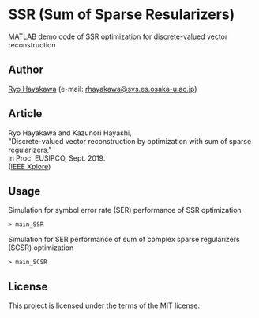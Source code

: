 # SSR (Sum of Sparse Resularizers)
MATLAB demo code of SSR optimization for discrete-valued vector reconstruction

## Author
[Ryo Hayakawa](https://rhayakawa.github.io/index-e.html) (e-mail: rhayakawa@sys.es.osaka-u.ac.jp)

## Article
Ryo Hayakawa and Kazunori Hayashi,  
"Discrete-valued vector reconstruction by optimization with sum of sparse regularizers,"  
in Proc. EUSIPCO, Sept. 2019.  
([IEEE Xplore](https://ieeexplore.ieee.org/document/8902940))

## Usage
Simulation for symbol error rate (SER) performance of SSR optimization
```
> main_SSR
```

Simulation for SER performance of sum of complex sparse regularizers (SCSR) optimization
```
> main_SCSR
```

## License
This project is licensed under the terms of the MIT license. 

